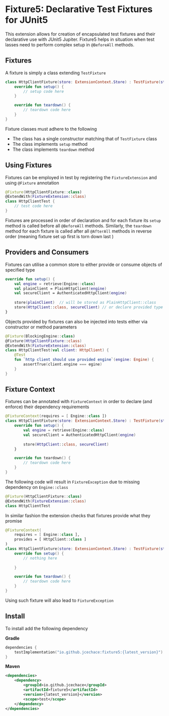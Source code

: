 Fixture5: Declarative Test Fixtures for JUnit5
===

This extension allows for creation of encapsulated test fixtures and their declarative use with JUnit5 Jupiter. Fixture5 helps in situation when test lasses need to
perform complex setup in ``@BeforeAll`` methods.

Fixtures
---
A fixture is simply a class extending ``TestFixture``

```kotlin
class HttpClientFixture(store: ExtensionContext.Store) : TestFixture(store) {
    override fun setup() {
        // setup code here
    }

    override fun teardown() {
        // teardown code here
    }
}
```

Fixture classes must adhere to the following

- The class has a single constructor matching that of ``TestFixture`` class
- The class implements ``setup`` method
- The class implements ``teardown`` method

## Using Fixtures
Fixtures can be employed in test by registering the ``FixtureExtension`` and using ``@Fixture`` annotation

```kotlin
@Fixture(HttpClientFixture::class)
@ExtendWith(FixtureExtension::class)
class HttpClientTest {
    // test code here
}
```
Fixtures are processed in order of declaration and for each fixture its ``setup`` method is called before all ``@BeforeAll`` methods.
Similarly, the ``teardown`` method for each fixture is called after all ``@AfterAll`` methods in reverse order (meaning fixture set up first is torn down last )

Providers and Consumers
---
Fixtures can utilise a common store to either provide or consume objects of specified type

```kotlin
override fun setup() {
    val engine = retrieve(Engine::class)
    val plainClient = PlainHttpClient(engine)
    val secureClient = AuthenticatedHttpClient(engine)
    
    store(plainClient)  // will be stored as PlainHttpClient::class
    store(HttpClient::class, secureClient) // or declare provided type explicitly
}
```

Objects provided by fixtures can also be injected into tests either via constructor or method parameters

```kotlin
@Fixture(BlockingEngine::class)
@Fixture(HttpClientFixture::class)
@ExtendWith(FixtureExtension::class)
class HttpClientTest(val client: HttpClient) {
    @Test
    fun `http client should use provided engine`(engine: Engine) {
        assertTrue(client.engine === egine)
    }
}
```
Fixture Context
---
Fixtures can be annotated with ``FixtureContext`` in order to declare (and enforce) their dependency requirements

```kotlin
@FixtureContext(requires = [ Engine::class ])
class HttpClientFixture(store: ExtensionContext.Store) : TestFixture(store) {
    override fun setup() {
        val engine = retrieve(Engine::class)
        val secureClient = AuthenticatedHttpClient(engine)
        
        store(HttpClient::class, secureClient) 
    }

    override fun teardown() {
        // teardown code here
    }
}
```

The following code will result in ``FixtureException`` due to missing dependency on ``Engine::class``

```kotlin
@Fixture(HttpClientFixture::class)
@ExtendWith(FixtureExtension::class)
class HttpClientTest 
```

In similar fashion the extension checks that fixtures provide what they promise

```kotlin
@FixtureContext(
    requires = [ Engine::class ],
    provides = [ HttpClient::class ]
)
class HttpClientFixture(store: ExtensionContext.Store) : TestFixture(store) {
    override fun setup() {
        // nothing here
        
    }

    override fun teardown() {
        // teardown code here
    }
}
```

Using such fixture will also lead to ``FixtureException``

Install
---

To install add the following dependency

**Gradle**
```kotlin
dependencies {
    testImplementation("io.github.jcechace:fixture5:{latest_version}")
}
```

**Maven**
```xml
<dependencies>
    <dependency>
        <groupId>io.github.jcechace</groupId>
        <artifactId>fixture5</artifactId>
        <version>{latest_version}</version>
        <scope>test</scope>
    </dependency>
</dependencies>
```